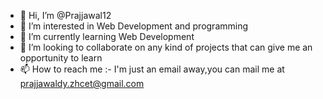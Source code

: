 - 👋 Hi, I’m @Prajjawal12
- 👀 I’m interested in Web Development and programming  
- 🌱 I’m currently learning Web Development
- 💞️ I’m looking to collaborate on any kind of projects that can give me an opportunity to learn 
- 📫 How to reach me :- I'm just an email away,you can mail me at prajjawaldy.zhcet@gmail.com

<!---
Prajjawal12/Prajjawal12 is a ✨ special ✨ repository because its `README.md` (this file) appears on your GitHub profile.
You can click the Preview link to take a look at your changes.
--->
